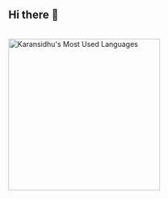 ## Hi there 👋

<!--
**Karan0Sidhu/Karan0Sidhu** is a ✨ _special_ ✨ repository because its `README.md` (this file) appears on your GitHub profile.

Here are some ideas to get you started:

- 🔭 I’m currently working on ...
- 🌱 I’m currently learning ...
- 👯 I’m looking to collaborate on ...
- 🤔 I’m looking for help with ...
- 💬 Ask me about ...
- 📫 How to reach me: ...
- 😄 Pronouns: ...
- ⚡ Fun fact: ...
-->
<br>
  <img width=300 src="https://github-readme-stats.vercel.app/api/top-langs?username=Karan0sidhu&theme=transparent&layout=donut&hide=css&langs_count=8&border_radius=10&show_icons=true&locale=en" alt="Karansidhu's Most Used Languages" /> 
